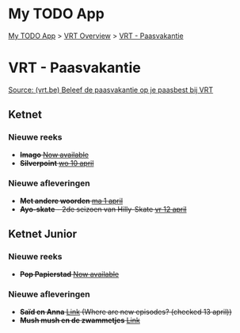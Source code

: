 # My TODO App

[My TODO App](https://draakierules.github.io/Todo/) > [VRT Overview](https://draakierules.github.io/Todo/vrt/) > [VRT - Paasvakantie](https://draakierules.github.io/Todo/vrt/vrt-paasvakantie)

# VRT - Paasvakantie

[Source: (vrt.be) Beleef de paasvakantie op je paasbest bij VRT](https://www.vrt.be/nl/over-de-vrt/nieuws/2024/03/27/beleef-de-paasvakantie-op-je-paasbest-met-vrt/)

## Ketnet

### Nieuwe reeks

- ~~**Imago** [Now available](https://www.vrt.be/vrtmax/a-z/imago/)~~
- ~~**Silverpoint** [wo 10 april](https://www.vrt.be/vrtmax/a-z/silverpoint/)~~

### Nieuwe afleveringen

- ~~**Met andere woorden** [ma 1 april](https://www.vrt.be/vrtmax/a-z/met-andere-woorden/)~~
- ~~**Ayo-skate** - 2de seizoen van Hilly-Skate [vr 12 april](https://www.vrt.be/vrtmax/a-z/hilly-skate/)~~

## Ketnet Junior

### Nieuwe reeks 

- ~~**Pop Papierstad** [Now available](https://www.vrt.be/vrtmax/a-z/pop-papierstad/)~~

### Nieuwe afleveringen

- ~~**Saïd en Anna** [Link](https://www.vrt.be/vrtmax/a-z/said---anna/) (Where are new episodes? (checked 13 april))~~
- ~~**Mush mush en de zwammetjes** [Link](https://www.vrt.be/vrtmax/a-z/mush-mush---de-zwammetjes/)~~
